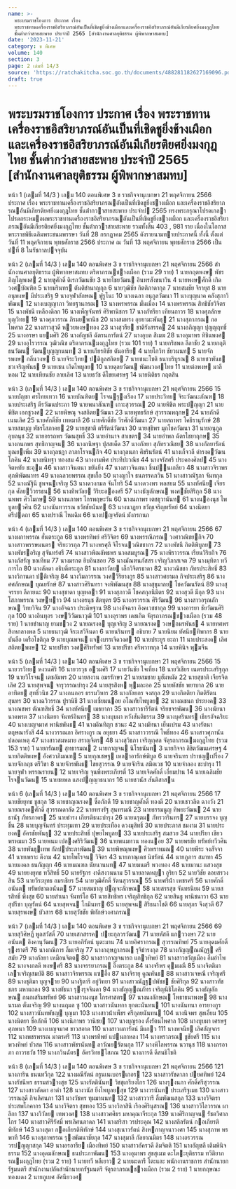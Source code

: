 ```yaml
---
name: >-
  พระบรมราชโองการ ประกาศ เรื่อง
  พระราชทานเครื่องราชอิสริยาภรณ์อันเป็นที่เชิดชูยิ่งช้างเผือกและเครื่องราชอิสริยาภรณ์อันมีเกียรติยศยิ่งมงกุฎไทย
  ชั้นต่ำกว่าสายสะพาย ประจำปี 2565 [สำนักงานศาลยุติธรรม ผู้พิพากษาสมทบ]
date: '2023-11-21'
category: ข พิเศษ
volume: 140
section: 3
page: 2 เล่มที่ 14/3
source: 'https://ratchakitcha.soc.go.th/documents/488281182627169096.pdf'
draft: true
---
```


# พระบรมราชโองการ ประกาศ เรื่อง พระราชทานเครื่องราชอิสริยาภรณ์อันเป็นที่เชิดชูยิ่งช้างเผือกและเครื่องราชอิสริยาภรณ์อันมีเกียรติยศยิ่งมงกุฎไทย ชั้นต่ำกว่าสายสะพาย ประจำปี 2565 [สำนักงานศาลยุติธรรม ผู้พิพากษาสมทบ]

หน้า 1 (เลมที่ 14/3 ) เลม 140 ตอนพิเศษ 3 ข ราชกิจจานุเบกษา 21 พฤศจิกายน 2566 ประกาศ เรื่อง พระราชทานเครื่องราชอิสริยาภรณอันเป็นที่เชิดชูยิ่งชางเผือก และเครื่องราชอิสริยาภรณอันมีเกียรติยศยิ่งมงกุฎไทย ชั้นต่ํากวาสายสะพาย ประจําป 2565 ทรงพระกรุณาโปรดเกลาโปรดกระหมอมพระราชทานเครื่องราชอิสริยาภรณอันเป็นที่เชิดชูยิ่งชางเผือก และเครื่องราชอิสริยาภรณอันมีเกียรติยศยิ่งมงกุฎไทย ชั้นต่ํากวาสายสะพาย รวมทั้งสิ้น 403 , 981 ราย เนื่องในโอกาสพระราชพิธีเฉลิมพระชนมพรรษา วันที่ 28 กรกฎาคม 2565 ดังรายนามทายประกาศนี้ ทั้งนี้ ตั้งแต่วันที่ 11 พฤศจิกายน พุทธศักราช 2566 ประกาศ ณ วันที่ 13 พฤศจิกายน พุทธศักราช 2566 เป็นปที่ 8 ในรัชกาลปจจุบัน

หน้า 2 (เลมที่ 14/3 ) เลม 140 ตอนพิเศษ 3 ข ราชกิจจานุเบกษา 21 พฤศจิกายน 2566 สํานักงานศาลยุติธรรม ผู้พิพากษาสมทบ ตริตาภรณชางเผือก (รวม 29 ราย) 1 นายกฤตพงษ พัชรภิญโญพงศ 2 นายชูศักดิ์ ดิเรกวัฒนชัย 3 นายไชยวัฒน อินทรสังขนาวิน 4 นายพงษศักดิ์ เกิดวงศบัณฑิต 5 นายมรินทร ตันติชํานาญกุล 6 นายวุฒิชัย กิตติภาดากุล 7 นายสมชัย จิรายุส 8 นายอนุพงษ มีประเสริฐ 9 นางจุฬาลักษณ ฟูรูโนะ 10 นางเฉลา อนุกูลวัฒนา 11 นางบุญนาค คลังสุภาวิพัฒน 12 นางเบญญาภา วิทยฐานกรณ 13 นางพรพรรณ มั่นเมือง 14 นางพรพรรณ สิทธิชัยวิจิตร 15 นางพัชนี เหลืองดิลก 16 นางเพ็ญจันทร์ ศิริพานิชกร 17 นางภัทรียา เทียนถาวร 18 นางศุภลักษ บุญวิทย 19 นางศุภวรรณ ภิรมยพานิช 20 นางสมทรง อุยยามะพันธุ 21 นางสุภาภรณ กอไพศาล 22 นางสาวสุวดี หวยหงษทอง 23 นางสุวรีย ชาติรังสรรค 24 นางอภิญญา ปุญญฤทธิ์ 25 นางอรษา แยมศิริ 26 นางอัญชลี ฉัตรนภารัตน์ 27 นางอุบล สีเมฆ 28 นางอุมาพร ทิชินพงศ 29 นางอุไรวรรณ วุฒิวณิช ตริตาภรณมงกุฎไทย (รวม 101 ราย) 1 นายกริชพล ลีลาชัย 2 นายกฤติธนวัฒน วัฒนบุญญานนท 3 นายเกียรติชัย ตันอารีย 4 นายโกวิท ชัยวนนท 5 นายจักรพงษ กลิ่นวงษ 6 นายจิระวิทย ปติกูลสถิตย 7 นายชนะโชติ ธนาบริบูรณ 8 นายชวพันธ ชวเจริญพันธ 9 นายเชน เกิดไพบูลย 10 นายดุลยวัฒน พัฒนวงศไทย 11 นายต่อพงษ มาลีหอม 12 นายเทียนชัย ลายเลิศ 13 นายธวัช ดีไขยเศรษฐ 14 นายนิติธร กฤตสิน

หน้า 3 (เลมที่ 14/3 ) เลม 140 ตอนพิเศษ 3 ข ราชกิจจานุเบกษา 21 พฤศจิกายน 2566 15 นายบัญชา ศรไทยเทวา 16 นายบัณฑิตย โรจนรุงเรือง 17 นายประวิทย จิระวัฒนะภัณฑ 18 นายประเสริฐ ตีรวัฒนประภา 19 นายพนาสัณฑ เกาะสุวรรณ 20 นายพิชิต พระปญญา 21 นายพิชิต เอกชูวงศ 22 นายพิษณุ จงสถิตยวัฒนา 23 นายพุทธรักษ์ สุวรรณพฤกษ 24 นายภักดี เนนเลิศ 25 นายศักดิ์ชัย เทพมาลี 26 นายศักดิ์ชัย วีรศักดิ์วัฒนา 27 นายสถาพร โคธีรานุรักษ์ 28 นายสมบุญ พัชรโสภาคย 29 นายสุชาติ ตรีรัตน์วัฒนา 30 นายสุธิพร มุกโชควัฒนา 31 นายอนุกูล อุบลนุช 32 นายอรรถพร วัฒนสุทธิ์ 33 นายอํานาจ สาเขตร 34 นายอําพล ฉัตรไชยาฤกษ 35 นางกนกพร สุทธิกาญจน 36 นางกนิษฐา ปุสสเด็ด 37 นางกัลยา สุภัทรวณิชย 38 นางกัลยารัตน์ บุณยเพิ่ม 39 นางกุลชฎา ลาภาโรจนกิจ 40 นางกุลนภา ศิขรินรัตน์ 41 นางเก็จวลี ดํารงควัฒนโภคิน 42 นางขนิทฐา ทองสม 43 นางงามพิศ ประทีปะวณิช 44 นางจรัสศรี ประคองศิลป 45 นางจิตหทัย ชะอุม 46 นางสาวจินตนา ขยันยิ่ง 47 นางสาวจินตนา ชิ้นปนเกลียว 48 นางสาวจิราพร ศุภพิพัฒนาทร 49 นางฉลวยพรรณ สุขเกื้อ 50 นางญาใจ ธนภรรคภวิน 51 นางสาวณัฐภา จันทกุล 52 นางณัฐินี ชูพจนเจริญ 53 นางดวงกมล จันโทริ 54 นางดวงพร พลสยม 55 นางทัศนีย เจียรกุล ศัลยวิวรรธน 56 นางทิพวัลย วิริยะอองศรี 57 นางธัญลักษณ พงศชัยสิริกุล 58 นางนพพร ศิวโมกษ 59 นางนภาพร ไกรพฤษะวัน 60 นางนภาพร เตชธุวานันท 61 นางนองนุช ไพบูลยวศิน 62 นางนันทวรรณ ธวัชชัยนันท 63 นางนาฏยา ขวัญเจริญทรัพย์ 64 นางนิตยา ศรีปดถา 65 นางปราณี ไหมฉิม 66 นางปญจรัตน์ มังกรกนก

หน้า 4 (เลมที่ 14/3 ) เลม 140 ตอนพิเศษ 3 ข ราชกิจจานุเบกษา 21 พฤศจิกายน 2566 67 นางผกาพรรณ ฮั่นตระกูล 68 นางพรทิพย์ ศรีวิจิตร 69 นางพรรณีภรณ วงศาวณิชยกิจ 70 นางสาวพรรษมนตร จริยะวรกุล 71 นางพรศุลี จิโรจนวณิชชากร 72 นางพัชนี กิตติพิบูลย 73 นางพัชรอริญ สุจันทร์ศรี 74 นางสาวพิณลัพธพร นาคสมบูรณ 75 นางพิราวรรณ เรียนวิริยกิจ 76 นางภัสรัญ ขอเทียม 77 นางมรกต ยิบอินซอย 78 นางมัณฑนภัสสร เจริญวิภาสเจต 79 นางมุทิตา ทวีการไถ 80 นางลัดดา อธิบดิ์ตระกูล 81 นางลาวัลย เล็กวิจิตรธาดา 82 นางวณิชชา ภัทรประสิทธิ์ 83 นางวิกานดา ปติเจริญ 84 นางวิมลวรรณ วงศวิริยางกูร 85 นางสาวศยามล กิจประเสริฐ 86 นางศศลักษณ บุณยรักษ์ 87 นางสาวศิรินทรา จงพิพัฒนสุข 88 นางสุขุมาลย โชควัฒนรัตน์ 89 นางสุจรรยา ลีลายนะ 90 นางสุชาดา บุญหลา 91 นางสุภาวดี โชคสกุลนิมิตร 92 นางสุวดี มีกุล 93 นางโสภาพรรณ วงษทาว 94 นางอรนุช สีตบุตร 95 นางอรวรรณ ศิริวัฒน 96 นางสาวอรุณลักษณ วิทยวิจิน 97 นางอัจฉรา ประดิษฐาน 98 นางอัจฉรา อิงคเวชชากุล 99 นางอารยา ชัยวัฒนศิริกุล 100 นางอินทุอร วงษวิวัฒนาวุฒิ 101 นางอุราพร เดชเกิด จัตุรถาภรณชางเผือก (รวม 48 ราย) 1 นายชํานาญ ยามชวง 2 นายณรงค บุญเจริญ 3 นายณรงค วงษอมรพันธ 4 นายทศพร สิงหกลางพล 5 นายธนาวุฒิ จิระเสวีจินดา 6 นายนรินทร อธิบาย 7 นายนิยม ทัศนียทิพากร 8 นายบันลือ เครือโชติกุล 9 นายบุณพจน แจงบรรเจิดวงศ 10 นายประยูร ยะถา 11 นายประสงค เลิศสถิตยพงษ 12 นายปรีชา วงศศิริทรัพย์ 13 นายปรีชา ศรีพวาทกุล 14 นายพินิจ พุมจีน

หน้า 5 (เลมที่ 14/3 ) เลม 140 ตอนพิเศษ 3 ข ราชกิจจานุเบกษา 21 พฤศจิกายน 2566 15 นายวรวิทย หงวนศิริ 16 นายวรวุธ อวมศิริ 17 นายวันชัย ใจเที่ยง 18 นายวิเชียร เนตรประเสริฐกุล 19 นายวิโรจน เตชอัมพร 20 นายสงวน อมรรักษา 21 นายสมชาย มูฮัมหมัด 22 นายสุชาติ เจียรจิตเลิศ 23 นายสุพจน จารุวรรณบํารุง 24 นายสุรสิงห พุมละออ 25 นายหัสชัย พยาบาล 26 นายอาทิตย สุทธิ์วนิช 27 นางกนกอร ธรรมวิหาร 28 นางกัลยกร จงสกุล 29 นางกิตติยา กิตติรัตนสุนทร 30 นางฉวิวรรณ ปูรานิธี 31 นางเซี่ยมนอย อโณทัยไพบูลย 32 นางณชนก ประยงค 33 นางณชพร ตัณฑสิทธิ์ 34 นางทัศนีย เมธยาภา 35 นางสาวธารีรัตน์ จริยขจรพัฒน 36 นางนัยนา นาคพรต 37 นางนิตยา จันทร์อินทร 38 นางบุบผา หวังสันติธรรม 39 นางบุศรินทร เธียรอัจฉริยะ 40 นางเบญจมาศ พานิชพันธ 41 นางมัณทิญา ชวนะ 42 นางมัทนา เย็นเปรม 43 นางรัตนา ตฤษณารังสี 44 นางวรรณภา อิศรางกูร ณ อยุธยา 45 นางสาววรรณี โพธิ์ทอง 46 นางสาวศุภานัน ปลอดเหตุ 47 นางสาวสมหมาย สราญจิตร 48 นางสุวิธภา เจริญกุศล จัตุรถาภรณมงกุฎไทย (รวม 153 ราย) 1 นายกรัณย สุทธารมณ 2 นายกาญจน นิโรธนันท 3 นายกิจจา ลิขิตวัฒนเศรษฐ 4 นายกิตติพงษ อังศวาภิมณฑ 5 นายกุลเชษฐ เหลาอารักษ์พิบูล 6 นายจรินทร ปราชญเปรื่อง 7 นายจักกฤช ตรีวิชา 8 นายจักรพันธ ไชยสุวรรณ 9 นายจักริน สมิตเวช 10 นายจําลอง ชะบํารุง 11 นายจุฬา พรรณรายน 12 นายเจริญ จุนพึ่งพระเกียรติ์ 13 นายเจิดศักดิ์ เอี่ยมปาน 14 นายเฉลิมชัย โรจนวัฒน 15 นายชยพล แสงปญญาธนากร 16 นายชวนัส สันติสาสน

หน้า 6 (เลมที่ 14/3 ) เลม 140 ตอนพิเศษ 3 ข ราชกิจจานุเบกษา 21 พฤศจิกายน 2566 17 นายชัยยุทธ ชูสกุล 18 นายชาญณรงค ซื่อภักดี 19 นายชาญศักดิ์ ทองดี 20 นายเชาวลิต ฉางวัง 21 นายณรงคศักดิ์ สุวรรณดาลัด 22 นายทรงรัฐ สุนทรมณี 23 นายธรรมนูญ ทิพยะวัฒน 24 นายธานัฐ ภัทรภาคร 25 นายธํารง เกียรติธนะบํารุง 26 นายนรุตม ภัทรวารินทร 27 นายบรรจง บุญชื่น 28 นายบุญจันทร์ ประทุมเทา 29 นายประเทือง ดวงมุสิทธิ์ 30 นายประภาส ชมงาม 31 นายประยงค อัครชัยพันธุ 32 นายประสิทธิ์ ปุษยไพบูลย 33 นายประเสริฐ สมสวย 34 นายปรียา เขียวพรหมมา 35 นายพนม เปลงศริริวัฒน 36 นายพนมทวน ทองนอย 37 นายพรชัย ทรัพย์ทวีวศิน 38 นายพันธุเทพ กัลปประภาพัฒน 39 นายพิษณุพงษ ศิวพราหมณ 40 นายพีระ จงสัจจา 41 นายเพราะ ดีงาม 42 นายไพโรจน วิจิตร 43 นายภาณุเดช นิชรัตน์ 44 นายภูภาร สมาทา 45 นายมงคล ธนกัญญา 46 นายมณฑล นัยนานนท 47 นายมนตรี พวงทอง 48 นายมานะ แสวงสุข 49 นายยงยุทธ ทวีสิทธิ์ 50 นายรัฐกร งาดีสงวนนาม 51 นายลาดหญา อูริยา 52 นายวิชัย ลอยสรวงสิน 53 นายวีระยุทธ อมรเธียร 54 นายวุฒิศักดิ์ รัตนสุวรรณ 55 นายศรีน้ํา เพชรศรี 56 นายศักดิ์อนันต ทรัพย์ชาตอนันต 57 นายสมชาญ ปญจะลักษณ 58 นายสรรสุข จันทรนิยม 59 นายสรสิทธิ์ พึ่งสุข 60 นายสําเนา จันทร์โอ 61 นายสิทธิพร เจริญสิทธิกุล 62 นายสินธู พานิชนาวา 63 นายสุปรีชา บุญรัตน์ 64 นายสุพจน โกมินทร 65 นายสุพจน สิริธนาโชติ 66 นายสุภร จึงสุวดี 67 นายสุรพงษ บัวสาร 68 นายสุวัชชัย พิทักษ์วงศาภรณ

หน้า 7 (เลมที่ 14/3 ) เลม 140 ตอนพิเศษ 3 ข ราชกิจจานุเบกษา 21 พฤศจิกายน 2566 69 นายสุวิศิษฏิ์ พูลสวัสดิ์ 70 นายเสกสรรค ปยะกุลวรวัฒน 71 นายหัสดี แกววงษา 72 นายอนันต อิงคานุวัฒน 73 นายอภิรัตน์ นุตะมาน 74 นายอิศรากรณ สุวรรณทิพย์ 75 นายอุดมศักดิ์ รุงราตรี 76 นางกณิการ ลิ้มเจริญ 77 นางกฤษฎาภรณ รุจิธํารงกุล 78 นางกัญญณณัฏฐ ศรีสมัย 79 นางกัลยา เหมือนจิตต 80 นางสาวกาญจนารถ แกวทิพย์ 81 นางสาวขวัญเมือง อิ่มอําไพ 82 นางจงกลดี พงษศรี 83 นางจรรยาภรณ อึ๊งตระกูล 84 นางจรีพร คุมมณี 85 นางจิตติมา เลาเจริญสมบัติ 86 นางสาวจิรพรรณ แซอึ้ง 87 นางจิรายุ คูณพันธ 88 นางสาวเจษณี เจริญศรี 89 นางชุติมา บุญจาย 90 นางฐิตารี อยู่วิทยา 91 นางสาวณัฏฐปพัชช ชัยศิริกุล 92 นางสาวทัชชภร มหาแถลง 93 นางทัธนา รุงรุจจินดา 94 นางธัญญณภัทร เจริญนิธิโภคิน 95 นางธัญลักษณ กนกเสริมทรัพย์ 96 นางสาวนงนุช ไกรศาสตร 97 นางนงลักษณ โพธาธนาพงษ 98 นางนรมล ตั๋นเจริญ 99 นางนฤมล ซู 100 นางสาวนันทกา ยุกตะนันทน 101 นางนันทนา อารยางกูร 102 นางสาวนันทพัชญ บุญมา 103 นางสาวน้ําเพ็ชร ศรีกุลยนันทน 104 นางนิจพร สุขเอี่ยม 105 นางนิตยา ซื่อภักดี 106 นางนิภาพร วานิชย 107 นางบุญรอง ตั้งรัตนไพศาล 108 นางบุบผา เศรษฐศุภพนา 109 นางเบญจมาศ ขาวสอาด 110 นางสาวผการัตน์ มีแกว 111 นางพจนีย เลิศลัญจกร 112 นางพชรพรรณ มาตรศรี 113 นางพรทิพย์ แปนกาหลง 114 นางพราภรณ ชูชัยศรี 115 นางพวงทิพย์ บัวสด 116 นางสาวพัชรนันท ลาวัณยรัตนกุล 117 นางพิไลพรรณ นวานุช 118 นางภรอาภา ถาวรธวัช 119 นางภวินฉัตร อัครวิทยโสภณ 120 นางภารดี ดีสนธิโชติ

หน้า 8 (เลมที่ 14/3 ) เลม 140 ตอนพิเศษ 3 ข ราชกิจจานุเบกษา 21 พฤศจิกายน 2566 121 นางภาริน ธนนทวีกุล 122 นางมณีรัตน์ กรูนเนเบอรเกอร 123 นางสาวรัชดาภา ปยศทิพย์ 124 นางรัชนีพร ธรรมสวางสุข 125 นางรัตตินันท วิชชุเกรียงไกร 126 นางรุงนภา ศักดิ์ศรีสุวรรณ 127 นางสาวลัดดา อาดํา 128 นางวนัส ยิ่งไพบูลยสุข 129 นางวรนันท ประเสริฐเมธ 130 นางสาววรรณฤดี กิจเลิศนภา 131 นางวัชพร ทุมมานนท 132 นางสาววารี ลิ้มพัฒนสกุล 133 นางวิจิตรา ประสพโภคากร 134 นางวิจิตรา สุขทอง 135 นางวิลาสินี เรืองศิรินุสรณ 136 นางสาววิไลวรรณ ผาลิกา 137 นางวิวัลย เทพวงศ 138 นางสาวศศิธร มหาคุณาจีระกุล 139 นางศิริกาญจน รัชตวิศาลไกร 140 นางสาวศิรีรัศมิ์ พรเลิศนภาดล 141 นางสริสา วรประคุณ 142 นางสลิลรัตน์ กอเกียรติพิทักษ์ 143 นางสุดา กอเกียรติพิทักษ์ 144 นางสุเนาวรัตน์ สิงหกาญจนาวงศา 145 นางสุภาพ พรพาที 146 นางสุภาพรรณ รุงพัฒนาชัยกุล 147 นางสุมาลี กัลยาณมิตร 148 นางอรวรรณ วรปญญาสกุล 149 นางอรอารีย เมืองทิพย์ 150 นางสาวอัครวดี ลิมจิตติ 151 นางอัญชลี เติมพินิจธรรม 152 นางอุดมลักษณ ธนประภาพัฒน 153 นางอุมาพร สุขสุเมฆ ดะโตะยุติธรรม ทวีติยาภรณมงกุฎไทย (รวม 2 ราย) 1 นายทวี หลีเยาว 2 นายมะดารี โตะและ พนักงานราชการ สํานักนายกรัฐมนตรี สํานักงานปลัดสํานักนายกรัฐมนตรี จัตุรถาภรณชางเผือก (รวม 2 ราย) 1 นายกฤษณะ ทองแดง 2 นายภูเบศ อัศนียวงศ
